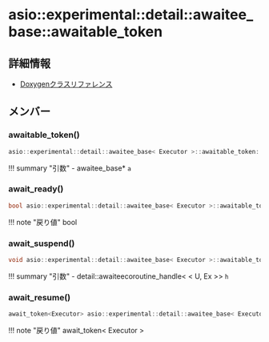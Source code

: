 # asio::experimental::detail::awaitee_base::awaitable_token



## 詳細情報

- [Doxygenクラスリファレンス](https://lang-ship.com/reference/ESP32/latest/classasio_1_1experimental_1_1detail_1_1awaitee__base_1_1awaitable__token.html)

## メンバー

### awaitable_token()



```c
asio::experimental::detail::awaitee_base< Executor >::awaitable_token::awaitable_token(awaitee_base *a)
```

!!! summary "引数"
	- awaitee_base* `a` 



### await_ready()



```c
bool asio::experimental::detail::awaitee_base< Executor >::awaitable_token::await_ready() const noexcept
```

!!! note "戻り値"
	bool



### await_suspend()



```c
void asio::experimental::detail::awaitee_base< Executor >::awaitable_token::await_suspend(coroutine_handle< detail::awaitee< U, Ex >> h) noexcept
```

!!! summary "引数"
	- detail::awaiteecoroutine_handle< < U, Ex >> `h` 



### await_resume()



```c
await_token<Executor> asio::experimental::detail::awaitee_base< Executor >::awaitable_token::await_resume()
```

!!! note "戻り値"
	await_token< Executor >



